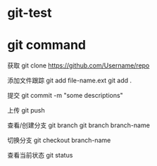 # git-test


# git command

获取
git clone https://github.com/Username/repo

添加文件跟踪
git add file-name.ext
git add .

提交
git commit -m "some descriptions"


上传
git push


查看/创建分支
git branch
git branch branch-name

切换分支
git checkout branch-name


查看当前状态
git status




